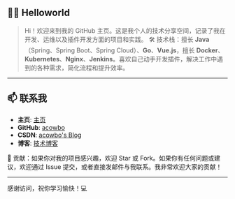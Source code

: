 ## 👨‍💻 Helloworld

> Hi！欢迎来到我的 GitHub 主页。这是我个人的技术分享空间，记录了我在开发、运维以及插件开发方面的项目和实践。
> 🛠 技术栈：擅长 **Java**（Spring、Spring Boot、Spring Cloud）、**Go**、**Vue.js**，擅长 **Docker**、**Kubernetes**、**Nginx**、**Jenkins**。喜欢自己动手开发插件，解决工作中遇到的各种需求，简化流程和提升效率。

---

## 📫 联系我
- **主页**: [主页](https://acowbo.fun)
- **GitHub**: [acowbo](https://github.com/acowbo)
- **CSDN**: [acowbo's Blog](https://blog.csdn.net/Mrxiao_bo)
- **博客**: [技术博客](https://blog.acowbo.fun)

🚀 贡献：如果你对我的项目感兴趣，欢迎 Star 或 Fork。如果你有任何问题或建议，欢迎通过 Issue 提交，或者直接发邮件与我联系。我非常欢迎大家的贡献！

---

感谢访问，祝你学习愉快！💻
